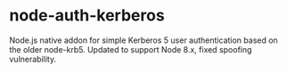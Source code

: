 # node-auth-kerberos
Node.js native addon for simple Kerberos 5 user authentication based on the older node-krb5. Updated to support Node 8.x, fixed spoofing vulnerability.
